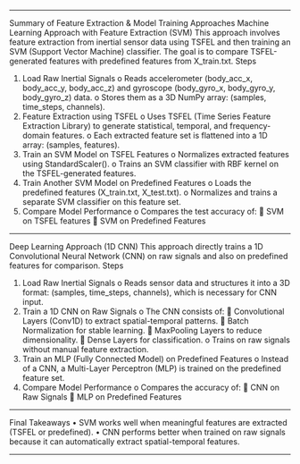 ________________________________________
Summary of Feature Extraction & Model Training Approaches
Machine Learning Approach with Feature Extraction (SVM)
This approach involves feature extraction from inertial sensor data using TSFEL and then training an SVM (Support Vector Machine) classifier. The goal is to compare TSFEL-generated features with predefined features from X_train.txt.
 Steps
1.	Load Raw Inertial Signals
o	Reads accelerometer (body_acc_x, body_acc_y, body_acc_z) and gyroscope (body_gyro_x, body_gyro_y, body_gyro_z) data.
o	Stores them as a 3D NumPy array: (samples, time_steps, channels).
2.	Feature Extraction using TSFEL
o	Uses TSFEL (Time Series Feature Extraction Library) to generate statistical, temporal, and frequency-domain features.
o	Each extracted feature set is flattened into a 1D array: (samples, features).
3.	Train an SVM Model on TSFEL Features
o	Normalizes extracted features using StandardScaler().
o	Trains an SVM classifier with RBF kernel on the TSFEL-generated features.
4.	Train Another SVM Model on Predefined Features
o	Loads the predefined features (X_train.txt, X_test.txt).
o	Normalizes and trains a separate SVM classifier on this feature set.
5.	Compare Model Performance
o	Compares the test accuracy of: 
	SVM on TSFEL features
	SVM on Predefined Features
________________________________________
Deep Learning Approach (1D CNN)
This approach directly trains a 1D Convolutional Neural Network (CNN) on raw signals and also on predefined features for comparison.
 Steps
1.	Load Raw Inertial Signals
o	Reads sensor data and structures it into a 3D format: (samples, time_steps, channels), which is necessary for CNN input.
2.	Train a 1D CNN on Raw Signals
o	The CNN consists of: 
	Convolutional Layers (Conv1D) to extract spatial-temporal patterns.
	Batch Normalization for stable learning.
	MaxPooling Layers to reduce dimensionality.
	Dense Layers for classification.
o	Trains on raw signals without manual feature extraction.
3.	Train an MLP (Fully Connected Model) on Predefined Features
o	Instead of a CNN, a Multi-Layer Perceptron (MLP) is trained on the predefined feature set.
4.	Compare Model Performance
o	Compares the accuracy of: 
	CNN on Raw Signals
	MLP on Predefined Features
________________________________________
 Final Takeaways
•	SVM works well when meaningful features are extracted (TSFEL or predefined).
•	CNN performs better when trained on raw signals because it can automatically extract spatial-temporal features.
________________________________________


